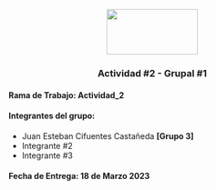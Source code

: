 
<p align="center"><img src="https://upload.wikimedia.org/wikipedia/commons/thumb/1/1e/UNAL_Logosimbolo.svg/1280px-UNAL_Logosimbolo.svg.png" width="160" height="80"></p> 
<h3 align="center">Actividad #2 - Grupal #1</h3>

<h4>Rama de Trabajo: Actividad_2</h4>

<h4>Integrantes del grupo:</h4> 
<ul>
  <li>Juan Esteban Cifuentes Castañeda <b>[Grupo 3]</b></li>
  <li>Integrante #2</li>
  <li>Integrante #3</li>
</ul>

<h4>Fecha de Entrega: 18 de Marzo 2023</h4> 
